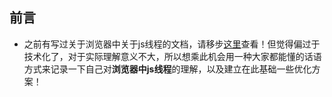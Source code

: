 ## 前言

* 之前有写过关于浏览器中关于js线程的文档，请移步[这里](https://github.com/woai30231/javascriptThreadStudy)查看！但觉得偏过于技术化了，对于实际理解意义不大，所以想乘此机会用一种大家都能懂的话语方式来记录一下自己对**浏览器中js线程**的理解，以及建立在此基础一些优化方案！